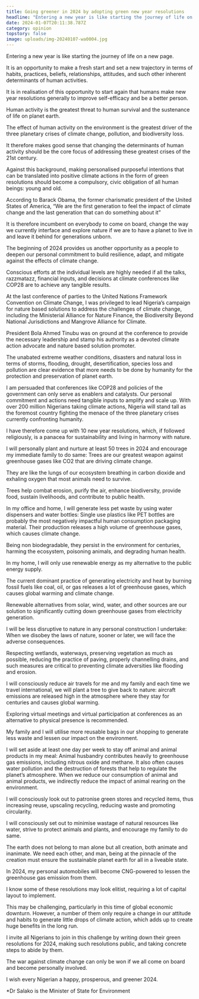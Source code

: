 ```yaml
---
title: Going greener in 2024 by adopting green new year resolutions
headline: "Entering a new year is like starting the journey of life on a new page. "
date: 2024-01-07T20:11:38.787Z
category: opinion
topstory: false
image: uploads/img-20240107-wa0004.jpg
---
```

Entering a new year is like starting the journey of life on a new page. 



It is an opportunity to make a fresh start and set a new trajectory in terms of habits, practices, beliefs, relationships, attitudes, and such other inherent determinants of human activities.



It is in realisation of this opportunity to start again that humans make new year resolutions generally to improve self-efficacy and be a better person.



Human activity is the greatest threat to human survival and the sustenance of life on planet earth. 



The effect of human activity on the environment is the greatest driver of the three planetary crises of climate change, pollution, and biodiversity loss.



 It therefore makes good sense that changing the determinants of human activity should be the core focus of addressing these greatest crises of the 21st century.



Against this background, making personalised purposeful intentions that can be translated into positive climate actions in the form of green resolutions should become a compulsory, civic obligation of all human beings: young and old.



According to Barack Obama, the former charismatic president of the United States of America, “We are the first generation to feel the impact of climate change and the last generation that can do something about it” 



It is therefore incumbent on everybody to come on board, change the way we currently interface and explore nature if we are to have a planet to live in and leave it behind for generations unborn.



The beginning of 2024 provides us another opportunity as a people to deepen our personal commitment to build resilience, adapt, and mitigate against the effects of climate change. 



Conscious efforts at the individual levels are highly needed if all the talks, razzmatazz, financial inputs, and decisions at climate conferences like COP28 are to achieve any tangible results.



At the last conference of parties to the United Nations Framework Convention on Climate Change, I was privileged to lead Nigeria’s campaign for nature based solutions to address the challenges of climate change, including the Ministerial Alliance for Nature Finance, the Biodiversity Beyond National Jurisdictions and Mangrove Alliance for Climate.



President Bola Ahmed Tinubu was on ground at the conference to provide the necessary leadership and stamp his authority as a devoted climate action advocate and nature based solution promoter.



The unabated extreme weather conditions, disasters and natural loss in terms of storms, flooding, drought, desertification, species loss and pollution are clear evidence that more needs to be done by humanity for the protection and preservation of planet earth.



I am persuaded that conferences like COP28 and policies of the government can only serve as enablers and catalysts. Our personal commitment and actions need tangible inputs to amplify and scale up. With over 200 million Nigerians taking climate actions, Nigeria will stand tall as the foremost country fighting the menace of the three planetary crises currently confronting humanity.



 I have therefore come up with 10 new year resolutions, which, if followed religiously, is a panacea for sustainability and living in harmony with nature.



I will personally plant and nurture at least 50 trees in 2024 and encourage my immediate family to do same: Trees are our greatest weapon against greenhouse gases like CO2 that are driving climate change.



 They are like the lungs of our ecosystem breathing in carbon dioxide and exhaling oxygen that most animals need to survive. 



Trees help combat erosion, purify the air, enhance biodiversity, provide food, sustain livelihoods, and contribute to public health.



In my office and home, I will generate less pet waste by using water dispensers and water bottles: Single use plastics like PET bottles are probably the most negatively impactful human consumption packaging material. Their production releases a high volume of greenhouse gases, which causes climate change.



 Being non biodegradable, they persist in the environment for centuries, harming the ecosystem, poisoning animals, and degrading human health.



In my home, I will only use renewable energy as my alternative to the public energy supply. 



The current dominant practice of generating electricity and heat by burning fossil fuels like coal, oil, or gas releases a lot of greenhouse gases, which causes global warming and climate change. 



Renewable alternatives from solar, wind, water, and other sources are our solution to significantly cutting down greenhouse gases from electricity generation.



I will be less disruptive to nature in any personal construction I undertake: When we disobey the laws of nature, sooner or later, we will face the adverse consequences. 



Respecting wetlands, waterways, preserving vegetation as much as possible, reducing the practice of paving, properly channelling drains, and such measures are critical to preventing climate adversities like flooding and erosion.



I will consciously reduce air travels for me and my family and each time we travel international, we will plant a tree to give back to nature: aircraft emissions are released high in the atmosphere where they stay for centuries and causes global warming. 



Exploring virtual meetings and virtual participation at conferences as an alternative to physical presence is recommended.



My family and I will utilise more reusable bags in our shopping to generate less waste and lessen our impact on the environment.



I will set aside at least one day per week to stay off animal and animal products in my meal: Animal husbandry contributes heavily to greenhouse gas emissions, including nitrous oxide and methane. It also often causes water pollution and the destruction of forests that help to regulate the planet’s atmosphere. When we reduce our consumption of animal and animal products, we indirectly reduce the impact of animal rearing on the environment.



I will consciously look out to patronise green stores and recycled items, thus increasing reuse, upscaling recycling, reducing waste and promoting circularity.



I will consciously set out to minimise wastage of natural resources like water, strive to protect animals and plants, and encourage my family to do same. 



The earth does not belong to man alone but all creation, both animate and inanimate. We need each other, and man, being at the pinnacle of the creation must ensure the sustainable planet earth for all in a liveable state.



In 2024, my personal automobiles will become CNG-powered to lessen the greenhouse gas emission from them.

I know some of these resolutions may look elitist, requiring a lot of capital layout to implement. 



This may be challenging, particularly in this time of global economic downturn. However, a number of them only require a change in our attitude and habits to generate little drops of climate action, which adds up to create huge benefits in the long run.



I invite all Nigerians to join in this challenge by writing down their green resolutions for 2024, making such resolutions public, and taking concrete steps to abide by them. 



The war against climate change can only be won if we all come on board and become personally involved.



I wish every Nigerian a happy, prosperous, and greener 2024.



\*Dr Salako is the Minister of State for Environment